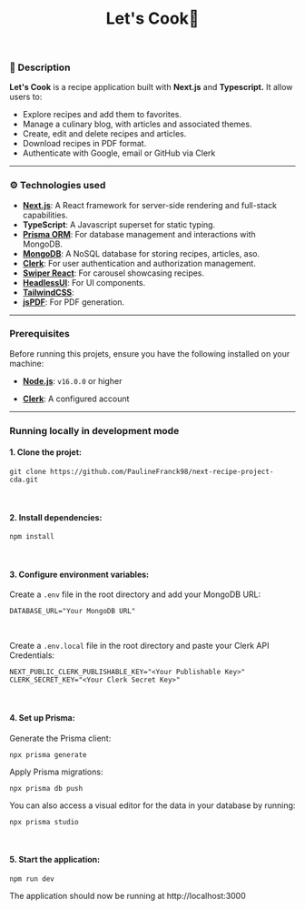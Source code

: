 <h1 align="center">Let's Cook🥗</h1>

<br/>

### 📃 Description

__Let's Cook__ is a recipe application built with __Next.js__ and __Typescript.__ It allow users to:

* Explore recipes and add them to favorites.
* Manage a culinary blog, with articles and associated themes.
* Create, edit and delete recipes and articles.
* Download recipes in PDF format.
* Authenticate with Google, email or GitHub via Clerk

---

### ⚙️ Technologies used

* __[Next.js](https://nextjs.org/)__: A React framework for server-side rendering and full-stack capabilities.
* __TypeScript__: A Javascript superset for static typing.
* __[Prisma ORM](https://www.prisma.io/)__: For database management and interactions with MongoDB.
* __[MongoDB](https://www.mongodb.com/fr-fr)__: A NoSQL database for storing recipes, articles, aso.
* __[Clerk](https://clerk.com/)__: For user authentication and authorization management.
* __[Swiper React](https://swiperjs.com/react)__: For carousel showcasing recipes.
* __[HeadlessUI](https://headlessui.com/)__: For UI components.
* __[TailwindCSS](https://tailwindcss.com/)__:
* __[jsPDF](https://artskydj.github.io/jsPDF/docs/jsPDF.html)__: For PDF generation.

---

### Prerequisites

Before running this projets, ensure you have the following installed on your machine: 

* __[Node.js](https://nodejs.org)__:  `v16.0.0` or higher

* __[Clerk](https://clerk.com/)__:  A configured account

---

### Running locally in development mode


#### 1. __Clone the projet:__
   
```
git clone https://github.com/PaulineFranck98/next-recipe-project-cda.git
```
<br/>

#### 2. __Install dependencies:__

```
npm install
```
<br/>

#### 3. __Configure environment variables:__

Create a `.env` file in the root directory and add your MongoDB URL: 
```
DATABASE_URL="Your MongoDB URL"
```
<br/>

Create a `.env.local` file in the root directory and paste your Clerk API Credentials:
```
NEXT_PUBLIC_CLERK_PUBLISHABLE_KEY="<Your Publishable Key>"
CLERK_SECRET_KEY="<Your Clerk Secret Key>"
```
<br/>

#### 4. __Set up Prisma:__

Generate the Prisma client:
```
npx prisma generate
```

Apply Prisma migrations:
```
npx prisma db push
```

You can also access a visual editor for the data in your database by running:
```
npx prisma studio
```
<br/>

#### 5. __Start the application:__
```
npm run dev
```

The application should now be running at http://localhost:3000
